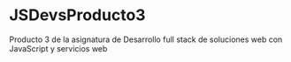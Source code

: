# JSDevsProducto3
Producto 3 de la asignatura de Desarrollo full stack de soluciones web con JavaScript y servicios web
